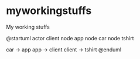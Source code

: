 # myworkingstuffs
My working stuffs

@startuml
actor client
node app
node car
node tshirt

car -> app
app -> client
client -> tshirt
@enduml
